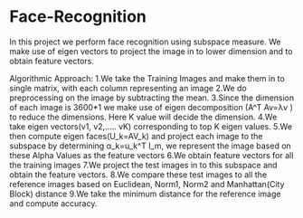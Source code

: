 # Face-Recognition
In this project we perform face recognition using subspace measure. We make use of eigen vectors to project the image in to lower dimension and to obtain feature vectors.

Algorithmic Approach:
1.We take the Training Images and make them in to single matrix, with each column representing an image
2.We do preprocessing on the image by subtracting the mean.
3.Since the dimension of each image is 3600*1 we make use of eigen decomposition (A^T Av=λv ) to reduce the dimensions. Here K value will decide the dimension.
4.We take eigen vectors(v1, v2,….. vK) corresponding to top K eigen values.
5.We then compute eigen faces(U_k=AV_k) and project each image to the subspace by determining α_k=u_k^T I_m, we represent the image based on these Alpha Values as the feature vectors
6.We obtain feature vectors for all the training images
7.We project the test images in to this subspace and obtain the feature vectors.
8.We compare these test images to all the reference images based on Euclidean, Norm1, Norm2 and Manhattan(City Block) distance
9.We take the minimum distance for the reference image and compute accuracy.
